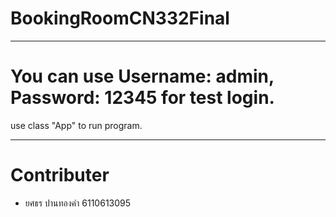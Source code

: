 # BookingRoomCN332Final

---

# You can use Username: admin, Password: 12345 for test login.

use class "App" to run program.

---
# Contributer

- ยศธร ปานทองคำ 6110613095
